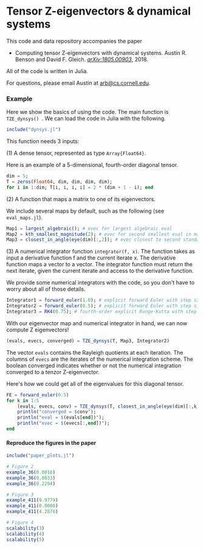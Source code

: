 # Tensor Z-eigenvectors & dynamical systems

This code and data repository accompanies the paper

- Computing tensor Z-eigenvectors with dynamical systems. Austin R. Benson and David F. Gleich. [*arXiv:1805.00903*](http://arxiv.org/abs/arXiv:1805.00903), 2018.

All of the code is written in Julia.

For questions, please email Austin at arb@cs.cornell.edu.



### Example

Here we show the basics of using the code. The main function is `TZE_dynsys() `. We can load the code in Julia with the following.

```julia
include("dynsys.jl")
```

This function needs 3 inputs:

(1) A dense tensor, represented as type `Array{Float64}`.

Here is an example of a 5-dimensional, fourth-order diagonal tensor.

```julia
dim = 5;
T = zeros(Float64, dim, dim, dim, dim);
for i in 1:dim; T[i, i, i, i] = 2 * (dim + 1 - i); end
```

(2) A function that maps a matrix to one of its eigenvectors. 

We include several maps by default, such as the following (see `eval_maps.jl`).

```julia
Map1 = largest_algebraic(); # evec for largest algebraic eval
Map2 = kth_smallest_magnitude(2); # evec for second smallest eval in magnitude
Map3 = closest_in_angle(eye(dim)[:,2]); # evec closest to second standard basis vector
```

(3) A numerical integrator function `integrator(f, x)`. The function takes as input a derivative function f and the current iterate x. The derivative function maps a vector to a vector. The integrator function must return the next iterate, given the current iterate and access to the derivative function.

We provide some numerical integrators with the code, so you don't have to worry about all of those details.

```julia
Integrator1 = forward_euler(1.0); # explicit forward Euler with step size 1.0
Integrator2 = forward_euler(0.5); # explicit forward Euler with step size 0.5
Integrator3 = RK4(0.75); # fourth-order explicit Runge-Kutta with step size 0.75
```

With our eigenvector map and numerical integrator in hand, we can now compute Z eigenvectors!

```julia
(evals, evecs, converged) = TZE_dynsys(T, Map3, Integrator2)
```

The vector `evals` contains the Rayleigh quotients at each iteration. The columns of `evecs` are the iterates of the numerical integration scheme. The boolean converged indicates whether or not the numerical integration converged to a tenzor Z-eigenvector.

Here's how we could get all of the eigenvalues for this diagonal tensor.

```julia
FE = forward_euler(0.5)
for k in 1:5
	(evals, evecs, conv) = TZE_dynsys(T, closest_in_angle(eye(dim)[:,k]), FE); 
	println("converged = $conv");
    println("eval = $(evals[end])");
    println("evec = $(evecs[:,end])");    
end
```



#### Reproduce the figures in the paper

```julia
include("paper_plots.jl")

# Figure 2
example_36(0.0018)
example_36(0.0033)
example_36(0.2294)

# Figure 3
example_411(9.9779)
example_411(0.0000)
example_411(4.2876)

# Figure 4
scalability(3)
scalability(4)
scalability(5)
```

